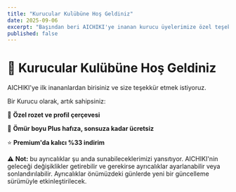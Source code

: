 ```yaml
---
title: "Kurucular Kulübüne Hoş Geldiniz"
date: 2025-09-06
excerpt: "Başından beri AICHIKI'ye inanan kurucu üyelerimize özel teşekkür."
published: false
---
```


# 🎉 Kurucular Kulübüne Hoş Geldiniz

AICHIKI'ye ilk inananlardan birisiniz ve size teşekkür etmek istiyoruz.

Bir Kurucu olarak, artık sahipsiniz:

🏅 **Özel rozet ve profil çerçevesi**

🧠 **Ömür boyu Plus hafıza, sonsuza kadar ücretsiz**

⭐ **Premium'da kalıcı %33 indirim**

⚠️ **Not:** bu ayrıcalıklar şu anda sunabileceklerimizi yansıtıyor. AICHIKI'nin geleceği değişiklikler getirebilir ve gerekirse ayrıcalıklar ayarlanabilir veya sonlandırılabilir. Ayrıcalıklar önümüzdeki günlerde yeni bir güncelleme sürümüyle etkinleştirilecek.